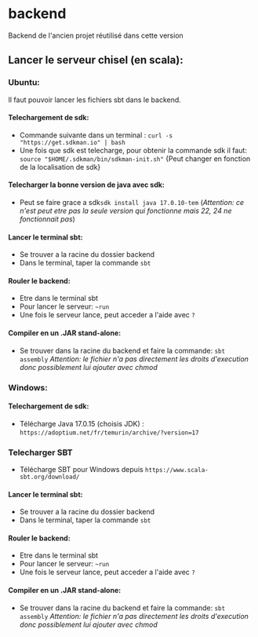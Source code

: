 # backend

Backend de l'ancien projet réutilisé dans cette version


## Lancer le serveur chisel (en scala): 

### Ubuntu:
Il faut pouvoir lancer les fichiers sbt dans le backend.

#### Telechargement de sdk: 
- Commande suivante dans un terminal : ```curl -s "https://get.sdkman.io" | bash```
- Une fois que sdk est telecharge, pour obtenir la commande sdk il faut: ```source "$HOME/.sdkman/bin/sdkman-init.sh"``` {Peut changer en fonction de la localisation de sdk}

#### Telecharger la bonne version de java avec sdk:
- Peut se faire grace a sdk```sdk install java 17.0.10-tem``` (*Attention: ce n'est peut etre pas la seule version qui fonctionne mais 22, 24 ne fonctionnait pas*)

#### Lancer le terminal sbt:
- Se trouver a la racine du dossier backend
- Dans le terminal, taper la commande ```sbt```

#### Rouler le backend:
- Etre dans le terminal sbt
- Pour lancer le serveur: ```~run```
- Une fois le serveur lance, peut acceder a l'aide avec ```?```

#### Compiler en un .JAR stand-alone:
- Se trouver dans la racine du backend et faire la commande: ```sbt assembly``` *Attention: le fichier n'a pas directement les droits d'execution donc possiblement lui ajouter avec chmod*


### Windows:

#### Telechargement de sdk:
- Télécharge Java 17.0.15 (choisis JDK) : ``https://adoptium.net/fr/temurin/archive/?version=17``

### Telecharger SBT
- Télécharge SBT pour Windows depuis ``https://www.scala-sbt.org/download/``
 
#### Lancer le terminal sbt:
- Se trouver a la racine du dossier backend
- Dans le terminal, taper la commande ```sbt```

#### Rouler le backend:
- Etre dans le terminal sbt
- Pour lancer le serveur: ```~run```
- Une fois le serveur lance, peut acceder a l'aide avec ```?```

#### Compiler en un .JAR stand-alone:
- Se trouver dans la racine du backend et faire la commande: ```sbt assembly``` *Attention: le fichier n'a pas directement les droits d'execution donc possiblement lui ajouter avec chmod*